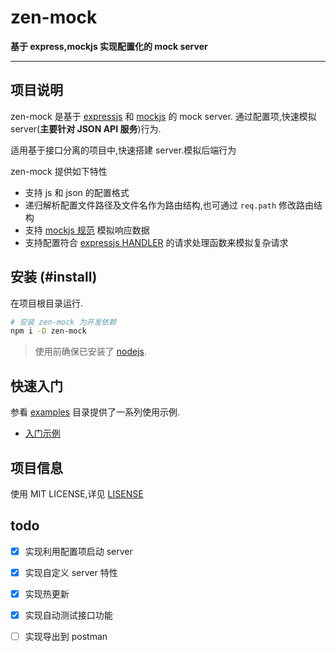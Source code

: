 zen-mock
====

**基于 express,mockjs 实现配置化的 mock server**

----

## 项目说明
zen-mock 是基于 [expressjs](http://expressjs.com/) 和 [mockjs](http://mockjs.com/) 的 mock server.
通过配置项,快速模拟 server(**主要针对 JSON API 服务**)行为.

适用基于接口分离的项目中,快速搭建 server.模拟后端行为

zen-mock 提供如下特性

* 支持 js 和 json 的配置格式
* 递归解析配置文件路径及文件名作为路由结构,也可通过 `req.path` 修改路由结构
* 支持 [mockjs 规范](http://mockjs.com/examples.html) 模拟响应数据
* 支持配置符合 [expressjs HANDLER](https://expressjs.com/en/starter/basic-routing.html) 的请求处理函数来模拟复杂请求

## 安装 (#install)
在项目根目录运行.

```bash
# 安装 zen-mock 为开发依赖
npm i -D zen-mock
```

> 使用前确保已安装了 [nodejs](http://nodejs.cn/).


## 快速入门
参看 [examples](./examples) 目录提供了一系列使用示例.

* [入门示例](./examples/basic/README.md)


## 项目信息
使用 MIT LICENSE,详见 [LISENSE](./LICENSE)

## todo
* [X] 实现利用配置项启动 server
* [X] 实现自定义 server 特性 
* [X] 实现热更新
* [X] 实现自动测试接口功能
* [ ] 实现导出到 postman


